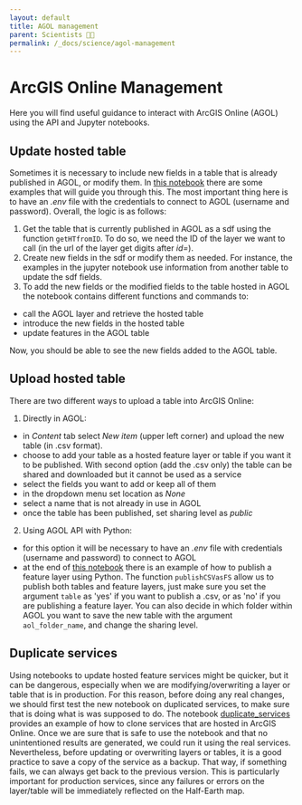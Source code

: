 ```yaml
---
layout: default
title: AGOL management
parent: Scientists 🧑‍🔬
permalink: /_docs/science/agol-management
---
```

# ArcGIS Online Management
Here you will find useful guidance to interact with ArcGIS Online (AGOL) using the API and Jupyter notebooks.
## Update hosted table
Sometimes it is necessary to include new fields in a table that is already published in AGOL, or modify them. In [this notebook](https://github.com/Vizzuality/he-scratchfolder/blob/master/UpdateHostedTable.ipynb) there are some examples that will guide you through this. The most important thing here is to have an *.env* file with the credentials to connect to AGOL (username and password).
Overall, the logic is as follows:
1. Get the table that is currently published in AGOL as a sdf using the function `getHTfromID`. To do so, we need the ID of the layer we want to call (in the url of the layer get digits after *id=*).
2. Create new fields in the sdf or modify them as needed. For instance, the examples in the jupyter notebook use information from another table to update the sdf fields.
3. To add the new fields or the modified fields to the table hosted in AGOL the notebook contains different functions and commands to:
* call the AGOL layer and retrieve the hosted table
* introduce the new fields in the hosted table
* update features in the AGOL table

Now, you should be able to see the new fields added to the AGOL table.

## Upload hosted table
There are two different ways to upload a table into ArcGIS Online:
1. Directly in AGOL:
* in *Content* tab select *New item* (upper left corner) and  upload the new table (in .csv format).
* choose to add your table as a hosted feature layer or table if you want it to be published. With second option (add the .csv only) the table can be shared and downloaded but it cannot be used as a service
* select the fields you want to add or keep all of them
* in the dropdown menu set location as *None*
* select a name that is not already in use in AGOL
* once the table has been published, set sharing level as *public*
2. Using AGOL API with Python:
* for this option it will be necessary to have an *.env* file with credentials (username and password) to connect to AGOL
* at the end of [this notebook](https://github.com/Vizzuality/he-scratchfolder/blob/master/WDPA_gadm1.ipynb) there is an example of how to publish a feature layer using Python. The function `publishCSVasFS` allow us to publish both tables and feature layers, just make sure you set the argument `table` as 'yes' if you want to publish a .csv, or as 'no' if you are publishing a feature layer. You can also decide in which folder within AGOL you want to save the new table with the argument `aol_folder_name`, and change the sharing level.

## Duplicate services
Using notebooks to update hosted feature services might be quicker, but it can be dangerous, especially when we are modifying/overwriting a layer or table that is in production. For this reason, before doing any real changes, we should first test the new notebook on duplicated services, to make sure that is doing what is was supposed to do. The notebook [duplicate_services](https://github.com/Vizzuality/he-scratchfolder/blob/master/duplicate_services.ipynb) provides an example of how to clone services that are hosted in ArcGIS Online. Once we are sure that is safe to use the notebook and that no unintentioned results are generated, we could run it using the real services. Nevertheless, before updating or overwriting layers or tables, it is a good practice to save a copy of the service as a backup. That way, if something fails, we can always get back to the previous version. This is particularly important for production services, since any failures or errors on the layer/table will be immediately reflected on the Half-Earth map. 